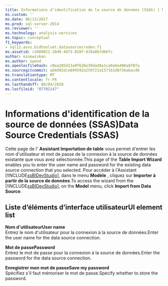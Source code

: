 ```yaml
---
title: Informations d’identification de la source de données (SSAS) | Microsoft Docs
ms.custom: ''
ms.date: 06/13/2017
ms.prod: sql-server-2014
ms.reviewer: ''
ms.technology: analysis-services
ms.topic: conceptual
f1_keywords:
- sql12.asvs.bidtoolset.datasourcecreden.f1
ms.assetid: c1089021-20d9-4d73-820f-819a0bfd66fc
author: minewiskan
ms.author: owend
ms.openlocfilehash: c8ea205d13a9f626e39dad8a1ca0a6e406a8f8fa
ms.sourcegitcommit: ad4d92dce894592a259721a1571b1d8736abacdb
ms.translationtype: MT
ms.contentlocale: fr-FR
ms.lasthandoff: 08/04/2020
ms.locfileid: "87702147"
---
```

# <a name="data-source-credentials-ssas"></a><span data-ttu-id="7533d-102">Informations d'identification de la source de données (SSAS)</span><span class="sxs-lookup"><span data-stu-id="7533d-102">Data Source Credentials (SSAS)</span></span>
  <span data-ttu-id="7533d-103">Cette page de l' **Assistant Importation de table** vous permet d'entrer les nom d'utilisateur et mot de passe de la connexion à la source de données existante que vous avez sélectionnée.</span><span class="sxs-lookup"><span data-stu-id="7533d-103">This page of the **Table Import Wizard** enables you to enter the user name and password for the existing data source connection that you selected.</span></span> <span data-ttu-id="7533d-104">Pour accéder à l'Assistant [!INCLUDE[ssBIDevStudio](../includes/ssbidevstudio-md.md)], dans le menu **Modèle** , cliquez sur **Importer à partir de la source de données**.</span><span class="sxs-lookup"><span data-stu-id="7533d-104">To access the wizard from the [!INCLUDE[ssBIDevStudio](../includes/ssbidevstudio-md.md)], on the **Model** menu, click **Import from Data Source**.</span></span>  
  
## <a name="ui-element-list"></a><span data-ttu-id="7533d-105">Liste d’éléments d’interface utilisateur</span><span class="sxs-lookup"><span data-stu-id="7533d-105">UI element list</span></span>  
 <span data-ttu-id="7533d-106">**Nom d'utilisateur**</span><span class="sxs-lookup"><span data-stu-id="7533d-106">**User name**</span></span>  
 <span data-ttu-id="7533d-107">Entrez le nom d'utilisateur pour la connexion à la source de données.</span><span class="sxs-lookup"><span data-stu-id="7533d-107">Enter the user name for the data source connection.</span></span>  
  
 <span data-ttu-id="7533d-108">**Mot de passe**</span><span class="sxs-lookup"><span data-stu-id="7533d-108">**Password**</span></span>  
 <span data-ttu-id="7533d-109">Entrez le mot de passe pour la connexion à la source de données.</span><span class="sxs-lookup"><span data-stu-id="7533d-109">Enter the password for the data source connection.</span></span>  
  
 <span data-ttu-id="7533d-110">**Enregistrer mon mot de passe**</span><span class="sxs-lookup"><span data-stu-id="7533d-110">**Save my password**</span></span>  
 <span data-ttu-id="7533d-111">Spécifiez s'il faut mémoriser le mot de passe.</span><span class="sxs-lookup"><span data-stu-id="7533d-111">Specify whether to store the password.</span></span>  
  
  
